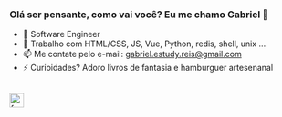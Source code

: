 ### Olá ser pensante, como vai você? Eu me chamo Gabriel 👋

- 🔭 Software Engineer
- 🌱 Trabalho com HTML/CSS, JS, Vue, Python, redis, shell, unix ...
- 📫 Me contate pelo e-mail: gabriel.estudy.reis@gmail.com
- ⚡ Curioidades? Adoro livros de fantasia e hamburguer artesenanal
<br>
<a href="https://linkedin.com/in/freitasgabrielr" target="blank"><img align="center" src="https://cdn-icons-png.flaticon.com/512/174/174857.png" alt="freitasgabrielr" height="25" width="25" /></a>
